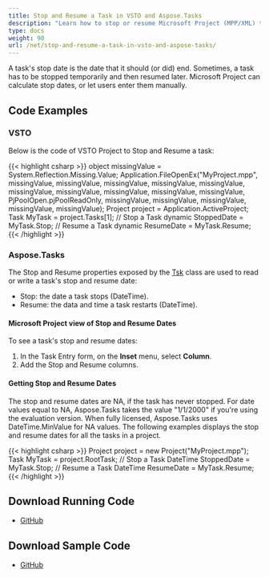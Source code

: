 ```yaml
---
title: Stop and Resume a Task in VSTO and Aspose.Tasks
description: "Learn how to stop or resume Microsoft Project (MPP/XML) tasks using Aspose.Tasks for .NET in comparison with VSTO."
type: docs
weight: 90
url: /net/stop-and-resume-a-task-in-vsto-and-aspose-tasks/
---
```


A task's stop date is the date that it should (or did) end. Sometimes, a task has to be stopped temporarily and then resumed later. Microsoft Project can calculate stop dates, or let users enter them manually.

## **Code Examples**
### **VSTO**
Below is the code of VSTO Project to Stop and Resume a task:

{{< highlight csharp >}}
object missingValue = System.Reflection.Missing.Value;
Application.FileOpenEx("MyProject.mpp",
    missingValue, missingValue, missingValue, missingValue,
    missingValue, missingValue, missingValue, missingValue,
    missingValue, missingValue, PjPoolOpen.pjPoolReadOnly,
    missingValue, missingValue, missingValue, missingValue,
    missingValue);
Project project = Application.ActiveProject;
Task MyTask = project.Tasks[1];
// Stop a Task
dynamic StoppedDate = MyTask.Stop;
// Resume a Task
dynamic ResumeDate = MyTask.Resume;
{{< /highlight >}}

### **Aspose.Tasks**
The Stop and Resume properties exposed by the [Tsk](https://apireference.aspose.com/tasks/net/aspose.tasks/tsk) class are used to read or write a task's stop and resume date:

- Stop: the date a task stops (DateTime).
- Resume: the data and time a task restarts (DateTime).

#### **Microsoft Project view of Stop and Resume Dates**
To see a task's stop and resume dates:

1. In the Task Entry form, on the **Inset** menu, select **Column**.
2. Add the Stop and Resume columns. 

#### **Getting Stop and Resume Dates**
The stop and resume dates are NA, if the task has never stopped. For date values equal to NA, Aspose.Tasks takes the value "1/1/2000" if you're using the evaluation version. When fully licensed, Aspose.Tasks uses DateTime.MinValue for NA values. The following examples displays the stop and resume dates for all the tasks in a project.

{{< highlight csharp >}}
Project project = new Project("MyProject.mpp");
Task MyTask = project.RootTask;
// Stop a Task
DateTime StoppedDate = MyTask.Stop;
// Resume a Task
DateTime ResumeDate = MyTask.Resume;
{{< /highlight >}}

## **Download Running Code**
- [GitHub](https://github.com/aspose-tasks/Aspose.Tasks-for-.NET/tree/master/Plugins/Aspose.Tasks%20Vs%20VSTO/Code%20Comparison/Stop%20and%20Resume%20a%20Task)
## **Download Sample Code**
- [GitHub](https://github.com/aspose-tasks/Aspose.Tasks-for-.NET/releases/tag/AsposeTaskNETVsVSTOProjectv1.1)
